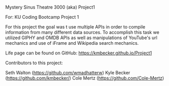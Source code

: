 # 
Mystery Sinus Theatre 3000
(aka) Project1

For: KU Coding Bootcamp Project 1

For this project the goal was t use multiple APIs in order to compile information from many different data sources. To accomplish this task we utilized GIPHY and OMDB APIs as well as manipulations of YouTube's url mechanics and use of iFrame and Wikipedia search mechanics.

Life page can be found on GitHub:
https://kmbecker.github.io/Project1

Contributors to this project:

Seth Walton (https://github.com/wmadhatterw)
Kyle Becker (https://github.com/kmbecker/)
Cole Mertz (https://github.com/Cole-Mertz)

